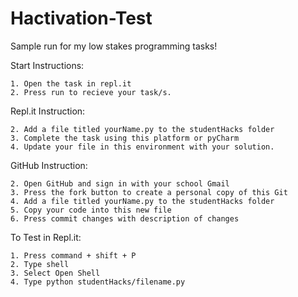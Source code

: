 # Hactivation-Test
Sample run for my low stakes programming tasks!

Start Instructions:

	1. Open the task in repl.it
	2. Press run to recieve your task/s.

Repl.it Instruction:

	2. Add a file titled yourName.py to the studentHacks folder
	3. Complete the task using this platform or pyCharm
	4. Update your file in this environment with your solution. 

GitHub Instruction:

	2. Open GitHub and sign in with your school Gmail
	3. Press the fork button to create a personal copy of this Git
	4. Add a file titled yourName.py to the studentHacks folder
	5. Copy your code into this new file
	6. Press commit changes with description of changes

To Test in Repl.it:

	1. Press command + shift + P
	2. Type shell
	3. Select Open Shell
	4. Type python studentHacks/filename.py
